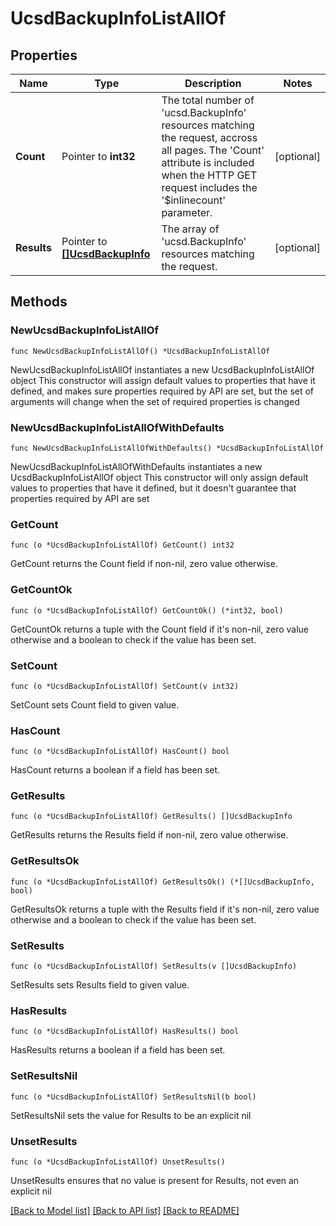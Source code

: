 # UcsdBackupInfoListAllOf

## Properties

Name | Type | Description | Notes
------------ | ------------- | ------------- | -------------
**Count** | Pointer to **int32** | The total number of &#39;ucsd.BackupInfo&#39; resources matching the request, accross all pages. The &#39;Count&#39; attribute is included when the HTTP GET request includes the &#39;$inlinecount&#39; parameter. | [optional] 
**Results** | Pointer to [**[]UcsdBackupInfo**](UcsdBackupInfo.md) | The array of &#39;ucsd.BackupInfo&#39; resources matching the request. | [optional] 

## Methods

### NewUcsdBackupInfoListAllOf

`func NewUcsdBackupInfoListAllOf() *UcsdBackupInfoListAllOf`

NewUcsdBackupInfoListAllOf instantiates a new UcsdBackupInfoListAllOf object
This constructor will assign default values to properties that have it defined,
and makes sure properties required by API are set, but the set of arguments
will change when the set of required properties is changed

### NewUcsdBackupInfoListAllOfWithDefaults

`func NewUcsdBackupInfoListAllOfWithDefaults() *UcsdBackupInfoListAllOf`

NewUcsdBackupInfoListAllOfWithDefaults instantiates a new UcsdBackupInfoListAllOf object
This constructor will only assign default values to properties that have it defined,
but it doesn't guarantee that properties required by API are set

### GetCount

`func (o *UcsdBackupInfoListAllOf) GetCount() int32`

GetCount returns the Count field if non-nil, zero value otherwise.

### GetCountOk

`func (o *UcsdBackupInfoListAllOf) GetCountOk() (*int32, bool)`

GetCountOk returns a tuple with the Count field if it's non-nil, zero value otherwise
and a boolean to check if the value has been set.

### SetCount

`func (o *UcsdBackupInfoListAllOf) SetCount(v int32)`

SetCount sets Count field to given value.

### HasCount

`func (o *UcsdBackupInfoListAllOf) HasCount() bool`

HasCount returns a boolean if a field has been set.

### GetResults

`func (o *UcsdBackupInfoListAllOf) GetResults() []UcsdBackupInfo`

GetResults returns the Results field if non-nil, zero value otherwise.

### GetResultsOk

`func (o *UcsdBackupInfoListAllOf) GetResultsOk() (*[]UcsdBackupInfo, bool)`

GetResultsOk returns a tuple with the Results field if it's non-nil, zero value otherwise
and a boolean to check if the value has been set.

### SetResults

`func (o *UcsdBackupInfoListAllOf) SetResults(v []UcsdBackupInfo)`

SetResults sets Results field to given value.

### HasResults

`func (o *UcsdBackupInfoListAllOf) HasResults() bool`

HasResults returns a boolean if a field has been set.

### SetResultsNil

`func (o *UcsdBackupInfoListAllOf) SetResultsNil(b bool)`

 SetResultsNil sets the value for Results to be an explicit nil

### UnsetResults
`func (o *UcsdBackupInfoListAllOf) UnsetResults()`

UnsetResults ensures that no value is present for Results, not even an explicit nil

[[Back to Model list]](../README.md#documentation-for-models) [[Back to API list]](../README.md#documentation-for-api-endpoints) [[Back to README]](../README.md)


